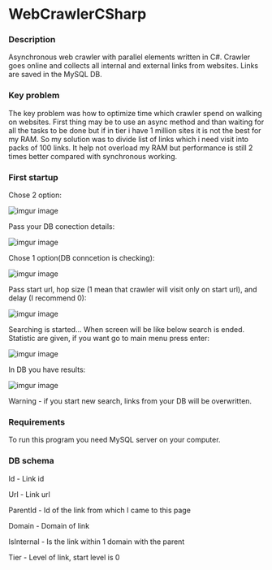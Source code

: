 # WebCrawlerCSharp
### Description
Asynchronous web crawler with parallel elements written in C#. Crawler goes online and collects all internal and external links from websites. Links are saved in the MySQL DB. 

### Key problem
The key problem was how to optimize time which crawler spend on walking on websites.  First thing may be to use an async method and than waiting for all the tasks to be done but if in tier i have 1 million sites it is not the best for my RAM. So my solution was to divide list of links which i need visit into packs of 100 links. It help not overload my RAM but performance is still  2 times better compared with synchronous working. 

### First startup
Chose 2 option:

![imgur image](https://i.imgur.com/FIuu8Ej.png)

Pass your DB conection details:

![imgur image](https://i.imgur.com/RDSi7Rq.png)

Chose 1 option(DB conncetion is checking):

![imgur image](https://i.imgur.com/FIuu8Ej.png)

Pass start url, hop size (1 mean that crawler will visit only on start url), and delay (I recommend 0):

![imgur image](https://i.imgur.com/KgXq7WW.png)

Searching is started...
When screen will be like below search is ended. Statistic are given, if you want go to main menu press enter:

![imgur image](https://i.imgur.com/X9mRXPC.png)

In DB you have results:

![imgur image](https://i.imgur.com/Zj0GWqJ.png)

Warning - if you start new search, links from your DB will be overwritten.

### Requirements
To run this program you need MySQL server on your computer.

### DB schema
Id - Link id

Url - Link url

ParentId - Id of the link from which I came to this page

Domain - Domain of link

IsInternal - Is the link within 1 domain with the parent

Tier - Level of link, start level is 0
